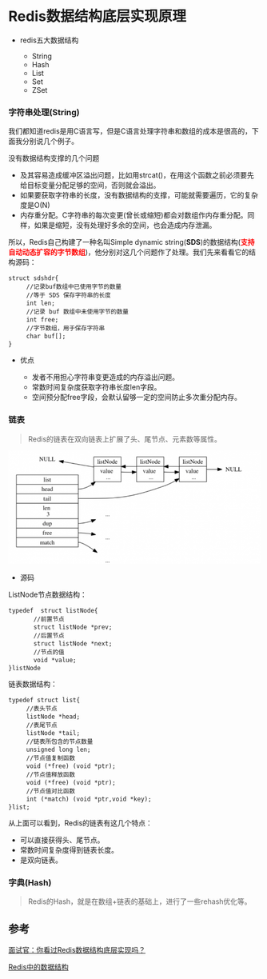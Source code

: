 # Redis数据结构底层实现原理

* redis五大数据结构

	- String
	- Hash
	- List
	- Set
	- ZSet

### 字符串处理(String) 

我们都知道redis是用C语言写，但是C语言处理字符串和数组的成本是很高的，下面我分别说几个例子。

没有数据结构支撑的几个问题

* 及其容易造成缓冲区溢出问题，比如用strcat()，在用这个函数之前必须要先给目标变量分配足够的空间，否则就会溢出。
* 如果要获取字符串的长度，没有数据结构的支撑，可能就需要遍历，它的复杂度是O(N)
* 内存重分配。C字符串的每次变更(曾长或缩短)都会对数组作内存重分配。同样，如果是缩短，没有处理好多余的空间，也会造成内存泄漏。

所以，Redis自己构建了一种名叫Simple dynamic string(**SDS**)的数据结构(**<font color=red>支持自动动态扩容的字节数组</font>**)，他分别对这几个问题作了处理。我们先来看看它的结构源码：

	struct sdshdr{
	     //记录buf数组中已使用字节的数量
	     //等于 SDS 保存字符串的长度
	     int len;
	     //记录 buf 数组中未使用字节的数量
	     int free;
	     //字节数组，用于保存字符串
	     char buf[];
	}
	
* 优点

	- 发者不用担心字符串变更造成的内存溢出问题。
	- 常数时间复杂度获取字符串长度len字段。
	- 空间预分配free字段，会默认留够一定的空间防止多次重分配内存。

### 链表

> Redis的链表在双向链表上扩展了头、尾节点、元素数等属性。

![01](https://github.com/shanyao19940801/BookeNote/blob/master/Redis/image/01.png)

* 源码

ListNode节点数据结构：

	typedef  struct listNode{
	       //前置节点
	       struct listNode *prev;
	       //后置节点
	       struct listNode *next;
	       //节点的值
	       void *value;  
	}listNode
	
链表数据结构：
	
	typedef struct list{
	     //表头节点
	     listNode *head;
	     //表尾节点
	     listNode *tail;
	     //链表所包含的节点数量
	     unsigned long len;
	     //节点值复制函数
	     void (*free) (void *ptr);
	     //节点值释放函数
	     void (*free) (void *ptr);
	     //节点值对比函数
	     int (*match) (void *ptr,void *key);
	}list;

从上面可以看到，Redis的链表有这几个特点：

- 可以直接获得头、尾节点。
- 常数时间复杂度得到链表长度。
- 是双向链表。

### 字典(Hash)
>Redis的Hash，就是在数组+链表的基础上，进行了一些rehash优化等。





## 参考

[面试官：你看过Redis数据结构底层实现吗？](https://www.cnblogs.com/javazhiyin/p/11063944.html)

[Redis中的数据结构](https://www.cnblogs.com/neooelric/p/9621736.html)